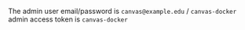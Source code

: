 The admin user email/password is `canvas@example.edu` / `canvas-docker`
admin access token is `canvas-docker`